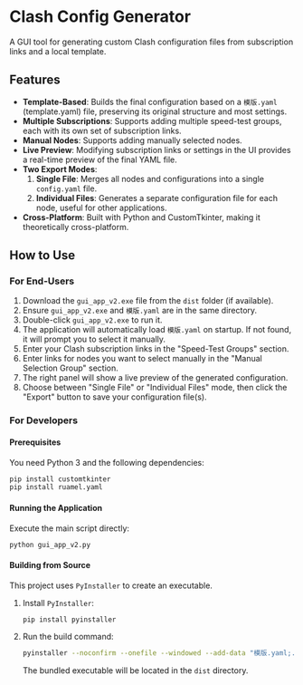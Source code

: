 # Clash Config Generator

A GUI tool for generating custom Clash configuration files from subscription links and a local template.

## Features

- **Template-Based**: Builds the final configuration based on a `模版.yaml` (template.yaml) file, preserving its original structure and most settings.
- **Multiple Subscriptions**: Supports adding multiple speed-test groups, each with its own set of subscription links.
- **Manual Nodes**: Supports adding manually selected nodes.
- **Live Preview**: Modifying subscription links or settings in the UI provides a real-time preview of the final YAML file.
- **Two Export Modes**:
    1.  **Single File**: Merges all nodes and configurations into a single `config.yaml` file.
    2.  **Individual Files**: Generates a separate configuration file for each node, useful for other applications.
- **Cross-Platform**: Built with Python and CustomTkinter, making it theoretically cross-platform.

## How to Use

### For End-Users

1.  Download the `gui_app_v2.exe` file from the `dist` folder (if available).
2.  Ensure `gui_app_v2.exe` and `模版.yaml` are in the same directory.
3.  Double-click `gui_app_v2.exe` to run it.
4.  The application will automatically load `模版.yaml` on startup. If not found, it will prompt you to select it manually.
5.  Enter your Clash subscription links in the "Speed-Test Groups" section.
6.  Enter links for nodes you want to select manually in the "Manual Selection Group" section.
7.  The right panel will show a live preview of the generated configuration.
8.  Choose between "Single File" or "Individual Files" mode, then click the "Export" button to save your configuration file(s).

### For Developers

#### Prerequisites

You need Python 3 and the following dependencies:

```bash
pip install customtkinter
pip install ruamel.yaml
```

#### Running the Application

Execute the main script directly:

```bash
python gui_app_v2.py
```

#### Building from Source

This project uses `PyInstaller` to create an executable.

1.  Install `PyInstaller`:
    ```bash
    pip install pyinstaller
    ```

2.  Run the build command:
    ```bash
    pyinstaller --noconfirm --onefile --windowed --add-data "模版.yaml;." --add-data "convert_subscription.py;." --add-data "converters.py;."  "gui_app_v2.py"
    ```
    The bundled executable will be located in the `dist` directory.